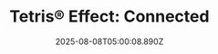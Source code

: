 ---
title: "Tetris® Effect: Connected"
id: 1003590
date: 2025-08-08T05:00:08.890Z
link: games/steam/recent/tetris-effect-connected
image: http://media.steampowered.com/steamcommunity/public/images/apps/1003590/a56de7a86218528ff841a9a1322ce88d735b1156.jpg
playtime_2weeks: 30
playtime_forever: 30
playtime_windows_forever: 0
playtime_mac_forever: 0
playtime_linux_forever: 30
playtime_deck_forever: 30
---